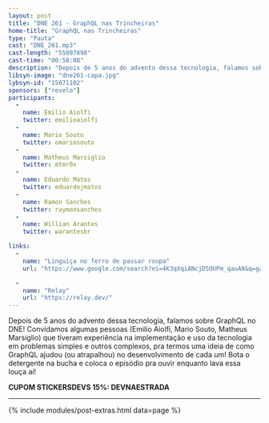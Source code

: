 ```yaml
---
layout: post
title: "DNE 261 - GraphQL nas Trincheiras"
home-title: "GraphQL nas Trincheiras"
type: "Pauta"
cast: "DNE_261.mp3"
cast-length: "55807898"
cast-time: "00:58:08"
description: "Depois de 5 anos do advento dessa tecnologia, falamos sobre GraphQL no DNE! Convidamos algumas pessoas (Emilio Aiolfi, Mario Souto, Matheus Marsiglio) que tiveram experiência na implementação e uso da tecnologia em problemas simples e outros complexos, pra termos uma ideia de como GraphQL ajudou (ou atrapalhou) no desenvolvimento de cada um! Bota o detergente na bucha e coloca o episódio pra ouvir enquanto lava essa louça aí!"
libsyn-image: "dne261-capa.jpg"
lybsyn-id: "15071102"
sponsors: ["revelo"]
participants:
  -
    name: Emilio Aiolfi
    twitter: emilioaiolfi
  -
    name: Mario Souto
    twitter: omariosouto
  -
    name: Matheus Marsiglio
    twitter: mtmr0x
  -
    name: Eduardo Matos
    twitter: eduardojmatos
  -
    name: Ramon Sanches
    twitter: raymonsanches
  -
    name: Willian Arantes
    twitter: warantesbr

links:
  -
    name: "Linguiça no ferro de passar roupa"
    url: "https://www.google.com/search?ei=4K3qXqiANcjD5OUPm_qauA8&q=gambiarras+linguiça+no+ferro+de+passar+roupa&oq=gambiarras+linguiça+no+ferro+de+passar+roupa"

  -
    name: "Relay"
    url: "https://relay.dev/"
---
```


Depois de 5 anos do advento dessa tecnologia, falamos sobre GraphQL no DNE! Convidamos algumas pessoas (Emilio Aiolfi, Mario Souto, Matheus Marsiglio) que tiveram experiência na implementação e uso da tecnologia em problemas simples e outros complexos, pra termos uma ideia de como GraphQL ajudou (ou atrapalhou) no desenvolvimento de cada um! Bota o detergente na bucha e coloca o episódio pra ouvir enquanto lava essa louça aí!

<strong>CUPOM STICKERSDEVS 15%: DEVNAESTRADA</strong>

---

{% include modules/post-extras.html data=page %}
